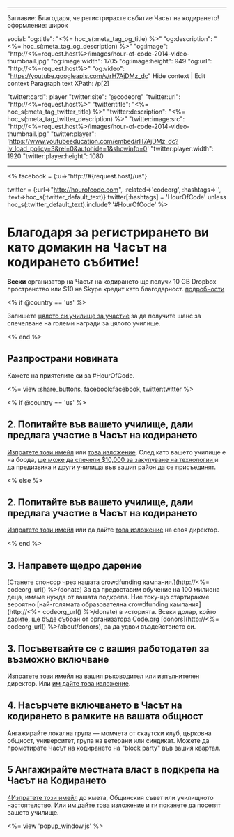 * * *

Заглавие: Благодаря, че регистрирахте събитие Часът на кодирането! оформление: широк

social: "og:title": "<%= hoc_s(:meta_tag_og_title) %>" "og:description": "<%= hoc_s(:meta_tag_og_description) %>" "og:image": "http://<%=request.host%>/images/hour-of-code-2014-video-thumbnail.jpg" "og:image:width": 1705 "og:image:height": 949 "og:url": "http://<%=request.host%>" "og:video": "https://youtube.googleapis.com/v/rH7AjDMz_dc" Hide context | Edit context Paragraph text XPath: /p[2]

"twitter:card": player "twitter:site": "@codeorg" "twitter:url": "http://<%=request.host%>" "twitter:title": "<%= hoc_s(:meta_tag_twitter_title) %>" "twitter:description": "<%= hoc_s(:meta_tag_twitter_description) %>" "twitter:image:src": "http://<%=request.host%>/images/hour-of-code-2014-video-thumbnail.jpg" "twitter:player": 'https://www.youtubeeducation.com/embed/rH7AjDMz_dc?iv_load_policy=3&rel=0&autohide=1&showinfo=0' "twitter:player:width": 1920 "twitter:player:height": 1080

* * *

<% facebook = {:u=>"http://#{request.host}/us"}

twitter = {:url=>"http://hourofcode.com", :related=>'codeorg', :hashtags=>'', :text=>hoc_s(:twitter_default_text)} twitter[:hashtags] = 'HourOfCode' unless hoc_s(:twitter_default_text).include? '#HourOfCode' %>

# Благодаря за регистрирането ви като домакин на Часът на кодирането събитие!

**Всеки** организатор на Часът на кодирането ще получи 10 GB Dropbox пространство или $10 на Skype кредит като благодарност. [подробности](<%= hoc_uri('/prizes') %>)

<% if @country == 'us' %>

Запишете [цялото си училище за участие](<%= hoc_uri('/prizes') %>) за да получите шанс за спечелване на големи награди за цялото училище.

<% end %>

## Разпространи новината

Кажете на приятелите си за #HourOfCode.

<%= view :share_buttons, facebook:facebook, twitter:twitter %>

<% if @country == 'us' %>

## 2. Попитайте във вашето училище, дали предлага участие в Часът на кодирането

[Изпратете този имейл](<%= hoc_uri('/resources#email') %>) или [ това изложение](<%= hoc_uri('/files/schools-handout.pdf') %>). След като вашето училище е на борда, [ ще може да спечели $10,000 за закупуване на технологии ](/prizes) и да предизвика и други училища във вашия район да се присъединят.

<% else %>

## 2. Попитайте във вашето училище, дали предлага участие в Часът на кодирането

[ Изпратете този имейл](<%= hoc_uri('/resources#email') %>) или да дайте <a href = "< % = hoc_uri('/files/schools-handout.pdf') % >" > това изложение</a> на своя директор.

<% end %>

## 3. Направете щедро дарение

[Станете спонсор чрез нашата crowdfunding кампания.](http://<%= codeorg_url() %>/donate) За да предоставим обучение на 100 милиона деца, имаме нужда от вашата подкрепа. Ние току-що стартирахме вероятно [най-голямата образователна crowdfunding кампания](http://<%= codeorg_url() %>/donate) в историята. Всеки долар, който дарите, ще бъдe събран от организатора Code.org [donors](http://<%= codeorg_url() %>/about/donors), за да удвои въздействието си.

## 3. Посъветвайте се с вашия работодател за възможно включване

[Изпратете този имейл](<%= hoc_uri('/resources#email') %>) на вашия ръководител или изпълнителен директор. Или [ им дайте това изложение](<%= hoc_uri('/resources/hoc-one-pager.pdf') %>).

## 4. Насърчете включването в Часът на кодирането в рамките на вашата общност

Ангажирайте локална група — момчета от скаутски клуб, църковна общност, университет, група на ветерани или синдикат. Можете да промотирате Часът на кодирането на "block party" във вашия квартал.

## 5 Ангажирайте местната власт в подкрепа на Часът на Кодирането

[ 4Изпратете този имейл](<%= hoc_uri('/resources#politicians') %>) до кмета, Общинския съвет или училищното настоятелство. Или [ им дайте това изложение](<%= hoc_uri('/resources/hoc-one-pager.pdf') %>) и ги поканете да посетят вашето училище.

<%= view 'popup_window.js' %>
